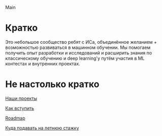 Main

# Кратко

Это небольшое сообщество ребят с ИСа, объединённое желанием + возможностью развиваться в машинном обучении. Мы помогаем получить опыт разработки и исследований и  расширить знания по классическому обучению и deep learning'у путём участия в ML контестах и внутренних проектах.


# Не настолько кратко

[Наши проекты](https://github.com/Mashin-Lyorning/Main/blob/master/projects.md)

[Как вступить](https://github.com/Mashin-Lyorning/Main/blob/master/test_task.md)

[Roadmap](https://github.com/Mashin-Lyorning/Main/blob/master/roadmap/)

[Куда подавать на летнюю стажку](https://github.com/Mashin-Lyorning/Main/blob/master/summer_internships.md)
